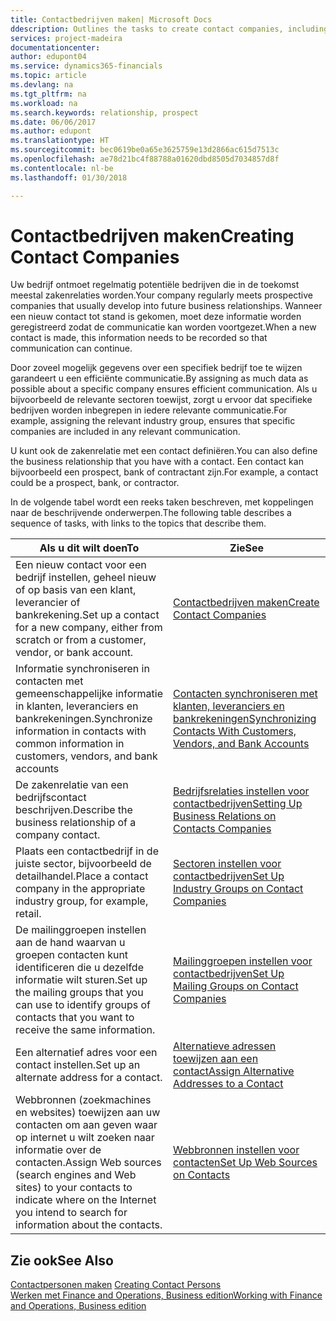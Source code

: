 ```yaml
---
title: Contactbedrijven maken| Microsoft Docs
ddescription: Outlines the tasks to create contact companies, including assigning relevant data about prospects and defining the business relationships you have with companies.
services: project-madeira
documentationcenter: 
author: edupont04
ms.service: dynamics365-financials
ms.topic: article
ms.devlang: na
ms.tgt_pltfrm: na
ms.workload: na
ms.search.keywords: relationship, prospect
ms.date: 06/06/2017
ms.author: edupont
ms.translationtype: HT
ms.sourcegitcommit: bec0619be0a65e3625759e13d2866ac615d7513c
ms.openlocfilehash: ae78d21bc4f88788a01620dbd8505d7034857d8f
ms.contentlocale: nl-be
ms.lasthandoff: 01/30/2018

---
```

# <a name="creating-contact-companies"></a><span data-ttu-id="9f2f6-102">Contactbedrijven maken</span><span class="sxs-lookup"><span data-stu-id="9f2f6-102">Creating Contact Companies</span></span>
<span data-ttu-id="9f2f6-103">Uw bedrijf ontmoet regelmatig potentiële bedrijven die in de toekomst meestal zakenrelaties worden.</span><span class="sxs-lookup"><span data-stu-id="9f2f6-103">Your company regularly meets prospective companies that usually develop into future business relationships.</span></span> <span data-ttu-id="9f2f6-104">Wanneer een nieuw contact tot stand is gekomen, moet deze informatie worden geregistreerd zodat de communicatie kan worden voortgezet.</span><span class="sxs-lookup"><span data-stu-id="9f2f6-104">When a new contact is made, this information needs to be recorded so that communication can continue.</span></span>

<span data-ttu-id="9f2f6-105">Door zoveel mogelijk gegevens over een specifiek bedrijf toe te wijzen garandeert u een efficiënte communicatie.</span><span class="sxs-lookup"><span data-stu-id="9f2f6-105">By assigning as much data as possible about a specific company ensures efficient communication.</span></span> <span data-ttu-id="9f2f6-106">Als u bijvoorbeeld de relevante sectoren toewijst, zorgt u ervoor dat specifieke bedrijven worden inbegrepen in iedere relevante communicatie.</span><span class="sxs-lookup"><span data-stu-id="9f2f6-106">For example, assigning the relevant industry group, ensures that specific companies are included in any relevant communication.</span></span>

<span data-ttu-id="9f2f6-107">U kunt ook de zakenrelatie met een contact definiëren.</span><span class="sxs-lookup"><span data-stu-id="9f2f6-107">You can also define the business relationship that you have with a contact.</span></span> <span data-ttu-id="9f2f6-108">Een contact kan bijvoorbeeld een prospect, bank of contractant zijn.</span><span class="sxs-lookup"><span data-stu-id="9f2f6-108">For example, a contact could be a prospect, bank, or contractor.</span></span>

<span data-ttu-id="9f2f6-109">In de volgende tabel wordt een reeks taken beschreven, met koppelingen naar de beschrijvende onderwerpen.</span><span class="sxs-lookup"><span data-stu-id="9f2f6-109">The following table describes a sequence of tasks, with links to the topics that describe them.</span></span>

| <span data-ttu-id="9f2f6-110">Als u dit wilt doen</span><span class="sxs-lookup"><span data-stu-id="9f2f6-110">To</span></span> | <span data-ttu-id="9f2f6-111">Zie</span><span class="sxs-lookup"><span data-stu-id="9f2f6-111">See</span></span> |
| --- | --- |
| <span data-ttu-id="9f2f6-112">Een nieuw contact voor een bedrijf instellen, geheel nieuw of op basis van een klant, leverancier of bankrekening.</span><span class="sxs-lookup"><span data-stu-id="9f2f6-112">Set up a contact for a new company, either from scratch or from a customer, vendor, or bank account.</span></span> |[<span data-ttu-id="9f2f6-113">Contactbedrijven maken</span><span class="sxs-lookup"><span data-stu-id="9f2f6-113">Create Contact Companies</span></span>](marketing-how-create-contact-companies.md) |
| <span data-ttu-id="9f2f6-114">Informatie synchroniseren in contacten met gemeenschappelijke informatie in klanten, leveranciers en bankrekeningen.</span><span class="sxs-lookup"><span data-stu-id="9f2f6-114">Synchronize information in contacts with common information in customers, vendors, and bank accounts</span></span> |[<span data-ttu-id="9f2f6-115">Contacten synchroniseren met klanten, leveranciers en bankrekeningen</span><span class="sxs-lookup"><span data-stu-id="9f2f6-115">Synchronizing Contacts With Customers, Vendors, and Bank Accounts</span></span>](marketing-synchronize-contacts-customers-vendors-bank-accounts.md) |
| <span data-ttu-id="9f2f6-116">De zakenrelatie van een bedrijfscontact beschrijven.</span><span class="sxs-lookup"><span data-stu-id="9f2f6-116">Describe the business relationship of a company contact.</span></span> |[<span data-ttu-id="9f2f6-117">Bedrijfsrelaties instellen voor contactbedrijven</span><span class="sxs-lookup"><span data-stu-id="9f2f6-117">Setting Up Business Relations on Contacts Companies</span></span>](marketing-business-relations.md) |
| <span data-ttu-id="9f2f6-118">Plaats een contactbedrijf in de juiste sector, bijvoorbeeld de detailhandel.</span><span class="sxs-lookup"><span data-stu-id="9f2f6-118">Place a contact company in the appropriate industry group, for example, retail.</span></span> |[<span data-ttu-id="9f2f6-119">Sectoren instellen voor contactbedrijven</span><span class="sxs-lookup"><span data-stu-id="9f2f6-119">Set Up Industry Groups on Contact Companies</span></span>](marketing-industry-groups.md) |
| <span data-ttu-id="9f2f6-120">De mailinggroepen instellen aan de hand waarvan u groepen contacten kunt identificeren die u dezelfde informatie wilt sturen.</span><span class="sxs-lookup"><span data-stu-id="9f2f6-120">Set up the mailing groups that you can use to identify groups of contacts that you want to receive the same information.</span></span> |[<span data-ttu-id="9f2f6-121">Mailinggroepen instellen voor contactbedrijven</span><span class="sxs-lookup"><span data-stu-id="9f2f6-121">Set Up Mailing Groups on Contact Companies</span></span>](marketing-mailing-groups.md) |
| <span data-ttu-id="9f2f6-122">Een alternatief adres voor een contact instellen.</span><span class="sxs-lookup"><span data-stu-id="9f2f6-122">Set up an alternate address for a contact.</span></span> |[<span data-ttu-id="9f2f6-123">Alternatieve adressen toewijzen aan een contact</span><span class="sxs-lookup"><span data-stu-id="9f2f6-123">Assign Alternative Addresses to a Contact</span></span>](marketing-how-assign-alternate-address.md) |
| <span data-ttu-id="9f2f6-124">Webbronnen (zoekmachines en websites) toewijzen aan uw contacten om aan geven waar op internet u wilt zoeken naar informatie over de contacten.</span><span class="sxs-lookup"><span data-stu-id="9f2f6-124">Assign Web sources (search engines and Web sites) to your contacts to indicate where on the Internet you intend to search for information about the contacts.</span></span> |[<span data-ttu-id="9f2f6-125">Webbronnen instellen voor contacten</span><span class="sxs-lookup"><span data-stu-id="9f2f6-125">Set Up Web Sources on Contacts</span></span>](marketing-web-sources.md) |

## <a name="see-also"></a><span data-ttu-id="9f2f6-126">Zie ook</span><span class="sxs-lookup"><span data-stu-id="9f2f6-126">See Also</span></span>
<span data-ttu-id="9f2f6-127">[Contactpersonen maken](marketing-create-contact-persons.md) </span><span class="sxs-lookup"><span data-stu-id="9f2f6-127">[Creating Contact Persons](marketing-create-contact-persons.md) </span></span>  
[<span data-ttu-id="9f2f6-128">Werken met Finance and Operations, Business edition</span><span class="sxs-lookup"><span data-stu-id="9f2f6-128">Working with Finance and Operations, Business edition</span></span>](ui-work-product.md)

